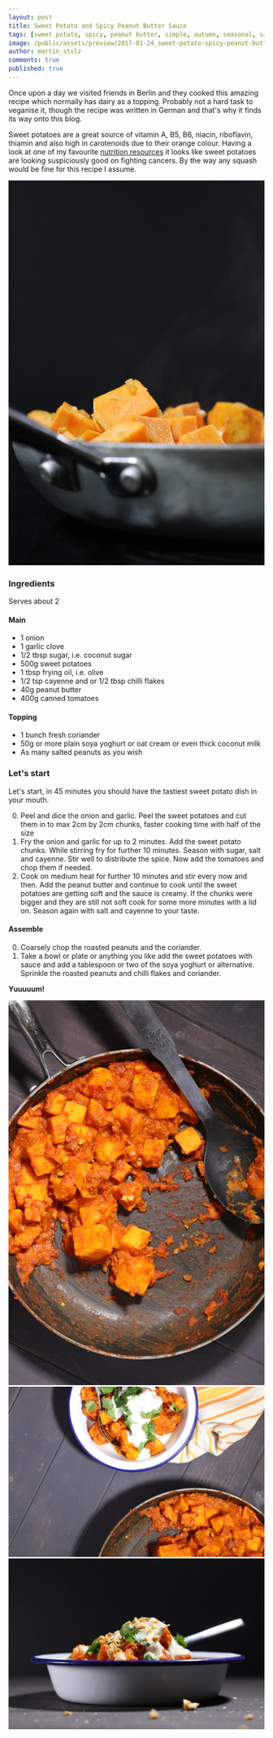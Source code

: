 ```yaml
---
layout: post
title: Sweet Potato and Spicy Peanut Butter Sauce
tags: [sweet potato, spicy, peanut butter, simple, autumn, seasonal, savory, vegan, vegan pasta, vegetarian]
image: /public/assets/preview/2017-01-24_sweet-potato-spicy-peanut-butter-sauce.jpg
author: martin_stolz
comments: true
published: true
---
```


Once upon a day we visited friends in Berlin and they cooked this amazing recipe which normally has dairy as a topping. Probably not a hard task to veganise it, though the recipe was written in German and that's why it finds its way onto this blog.

<!--more-->

Sweet potatoes are a great source of vitamin A, B5, B6, niacin, riboflavin, thiamin and also high in carotenoids due to their orange colour. Having a look at one of my favourite [nutrition resources](http://nutritionfacts.org/video/anti-cancer-potential-of-sweet-potato-proteins/) it looks like sweet potatoes are looking suspiciously good on fighting cancers.
By the way any squash would be fine for this recipe I assume.

![Sweet potatoes](/public/assets/2017-01-24_sweet-potato-spicy-peanut-butter-sauce-1.jpg "Sweet potatoes")



### Ingredients

Serves about 2

#### Main

* 1 onion
* 1 garlic clove
* 1/2 tbsp sugar, i.e. coconut sugar
* 500g sweet potatoes
* 1 tbsp frying oil, i.e. olive
* 1/2 tsp cayenne and or 1/2 tbsp chilli flakes
* 40g peanut butter
* 400g canned tomatoes

#### Topping

* 1 bunch fresh coriander
* 50g or more plain soya yoghurt or oat cream or even thick coconut milk
* As many salted peanuts as you wish

### Let's start

Let's start, in 45 minutes you should have the tastiest sweet potato dish in your mouth.

0. Peel and dice the onion and garlic. Peel the sweet potatoes and cut them in to max 2cm by 2cm chunks, faster cooking time with half of the size
1. Fry the onion and garlic for up to 2 minutes. Add the sweet potato chunks. While stirring fry for further 10 minutes. Season with sugar, salt and cayenne. Stir well to distribute the spice. Now add the tomatoes and chop them if needed.
2. Cook on medium heat for further 10 minutes and stir every now and then. Add the peanut butter and continue to cook until the sweet potatoes are getting soft and the sauce is creamy. If the chunks were bigger and they are still not soft cook for some more minutes with a lid on. Season again with salt and cayenne to your taste.

#### Assemble

0. Coarsely chop the roasted peanuts and the coriander.
1. Take a bowl or plate or anything you like add the sweet potatoes with sauce and add a tablespoon or two of the soya yoghurt or alternative. Sprinkle the roasted peanuts and chilli flakes and coriander.


**Yuuuuum!**


![Sweet Potato and Spicy Peanut Butter Sauce](/public/assets/2017-01-24_sweet-potato-spicy-peanut-butter-sauce-2.jpg "Sweet Potato and Spicy Peanut Butter Sauce")
![Sweet Potato and Spicy Peanut Butter Sauce](/public/assets/2017-01-24_sweet-potato-spicy-peanut-butter-sauce-3.jpg "Sweet Potato and Spicy Peanut Butter Sauce")![Sweet Potato and Spicy Peanut Butter Sauce](/public/assets/2017-01-24_sweet-potato-spicy-peanut-butter-sauce-4.jpg "Sweet Potato and Spicy Peanut Butter Sauce")
